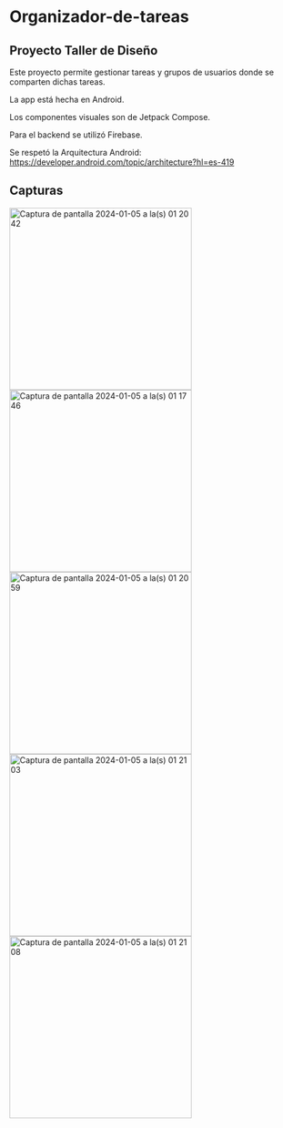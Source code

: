 # Organizador-de-tareas

## Proyecto Taller de Diseño

Este proyecto permite gestionar tareas y grupos de usuarios donde se comparten dichas tareas.

La app está hecha en Android.

Los componentes visuales son de Jetpack Compose.

Para el backend se utilizó Firebase.

Se respetó la Arquitectura Android: https://developer.android.com/topic/architecture?hl=es-419

## Capturas

<img width="320" alt="Captura de pantalla 2024-01-05 a la(s) 01 20 42" src="https://github.com/Ndeborah/Organizador-de-tareas/assets/63603749/f833f1fe-1500-428b-becb-b41ff30ab828">
<img width="320" alt="Captura de pantalla 2024-01-05 a la(s) 01 17 46" src="https://github.com/Ndeborah/Organizador-de-tareas/assets/63603749/408e84ec-c0d3-4cb8-9b43-74bd8d5ce20f">
<img width="320" alt="Captura de pantalla 2024-01-05 a la(s) 01 20 59" src="https://github.com/Ndeborah/Organizador-de-tareas/assets/63603749/4bbad059-1ddd-43f2-8d75-65f026268057">
<img width="320" alt="Captura de pantalla 2024-01-05 a la(s) 01 21 03" src="https://github.com/Ndeborah/Organizador-de-tareas/assets/63603749/ec8dfbb1-0c34-45a1-8637-aa7d837170c3">
<img width="320" alt="Captura de pantalla 2024-01-05 a la(s) 01 21 08" src="https://github.com/Ndeborah/Organizador-de-tareas/assets/63603749/bc51bf97-ca48-452d-a6e9-f04e4bff8c1e">
